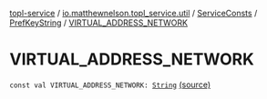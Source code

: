 [topl-service](../../../index.md) / [io.matthewnelson.topl_service.util](../../index.md) / [ServiceConsts](../index.md) / [PrefKeyString](index.md) / [VIRTUAL_ADDRESS_NETWORK](./-v-i-r-t-u-a-l_-a-d-d-r-e-s-s_-n-e-t-w-o-r-k.md)

# VIRTUAL_ADDRESS_NETWORK

`const val VIRTUAL_ADDRESS_NETWORK: `[`String`](https://kotlinlang.org/api/latest/jvm/stdlib/kotlin/-string/index.html) [(source)](https://github.com/05nelsonm/TorOnionProxyLibrary-Android/blob/master/topl-service/src/main/java/io/matthewnelson/topl_service/util/ServiceConsts.kt#L133)